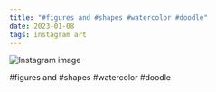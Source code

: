 ```yaml
---
title: "#figures and #shapes #watercolor #doodle"
date: 2023-01-08
tags: instagram art
---
```


![Instagram image](/media/322400259_683962846515161_5233854363516305763_n_17886159494718406.jpg)

#figures and #shapes #watercolor #doodle

